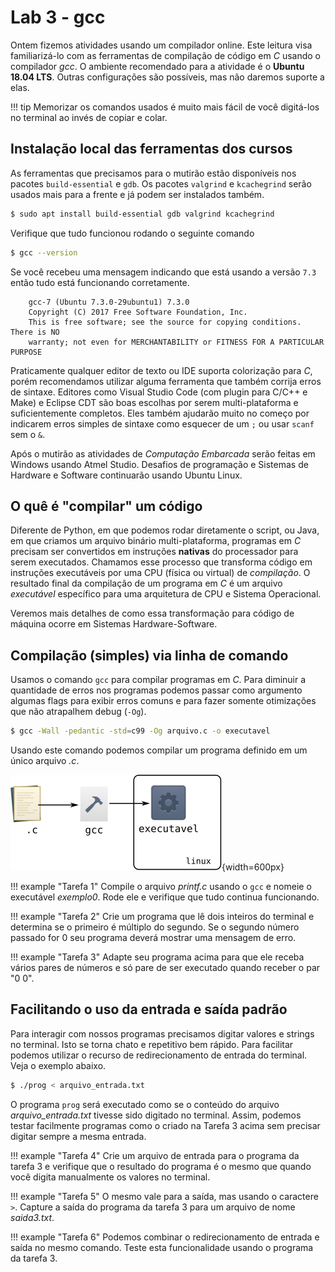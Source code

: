 # Lab 3 - gcc

Ontem fizemos atividades usando um compilador online. Este leitura visa familiarizá-lo com as ferramentas de compilação de código em *C* usando o compilador *gcc*. O ambiente recomendado para a atividade é o **Ubuntu 18.04 LTS**. Outras configurações são possíveis, mas não daremos suporte a elas. 

!!! tip
    Memorizar os comandos usados é muito mais fácil de você digitá-los no terminal ao invés de copiar e colar.

## Instalação local das ferramentas dos cursos

As ferramentas que precisamos para o mutirão estão disponíveis nos pacotes `build-essential` e `gdb`.  Os pacotes `valgrind` e `kcachegrind` serão usados mais para a frente e já podem ser instalados também. 

```bash
$ sudo apt install build-essential gdb valgrind kcachegrind
```

Verifique que tudo funcionou rodando o seguinte comando

```bash
$ gcc --version
```

Se você recebeu uma mensagem indicando que está usando a versão `7.3` então tudo está funcionando corretamente. 

```
    gcc-7 (Ubuntu 7.3.0-29ubuntu1) 7.3.0
    Copyright (C) 2017 Free Software Foundation, Inc.
    This is free software; see the source for copying conditions.  There is NO
    warranty; not even for MERCHANTABILITY or FITNESS FOR A PARTICULAR PURPOSE
```


Praticamente qualquer editor de texto ou IDE suporta colorização para *C*, porém recomendamos utilizar alguma
ferramenta que também corrija erros de sintaxe. Editores como Visual Studio Code (com plugin para C/C++ e Make) e Eclipse CDT são boas escolhas por serem multi-plataforma e suficientemente completos. Eles também ajudarão muito no começo por indicarem erros simples de sintaxe como esquecer de um `;` ou usar `scanf` sem o `&`.

Após o mutirão as atividades de *Computação Embarcada* serão feitas em Windows usando Atmel Studio. Desafios de programação e Sistemas de Hardware e Software continuarão usando Ubuntu Linux. 


## O quê é "compilar" um código

Diferente de Python, em que podemos rodar diretamente o script, ou Java, em que criamos um arquivo binário multi-plataforma, programas em *C* precisam ser convertidos em instruções **nativas** do processador para serem executados. Chamamos esse processo que transforma código em instruções executáveis por uma CPU (física ou virtual) de *compilação*. O resultado final da compilação de um programa em *C* é um arquivo *executável* específico para uma arquitetura de CPU e Sistema Operacional. 

Veremos mais detalhes de como essa transformação para código de máquina ocorre em Sistemas Hardware-Software. 

## Compilação (simples) via linha de comando

Usamos o comando `gcc` para compilar programas em *C*. Para diminuir a quantidade de erros nos programas podemos passar como argumento algumas flags para exibir erros comuns e para fazer somente otimizações que não atrapalhem debug (`-Og`).
 
```bash
$ gcc -Wall -pedantic -std=c99 -Og arquivo.c -o executavel
```

Usando este comando podemos compilar um programa definido em um único arquivo *.c*.

![](imgs/Lab3/fluxo.svg){width=600px}

!!! example "Tarefa 1"
    Compile o arquivo *printf.c* usando o `gcc` e nomeie o executável *exemplo0*. Rode ele e verifique que tudo continua funcionando.
 
!!! example "Tarefa 2"
    Crie um programa que lê dois inteiros do terminal e determina se o primeiro é múltiplo do segundo. Se o segundo número passado for 0 seu programa deverá mostrar uma mensagem de erro. 

!!! example "Tarefa 3"
    Adapte seu programa acima para que ele receba vários pares de números e só pare de ser executado quando receber o par "0 0".

## Facilitando o uso da entrada e saída padrão

Para interagir com nossos programas precisamos digitar valores e strings no terminal. Isto se torna chato e repetitivo bem rápido. Para facilitar podemos utilizar o recurso de redirecionamento de entrada do terminal. Veja o exemplo abaixo.

```bash
$ ./prog < arquivo_entrada.txt

```

O programa `prog` será executado como se o conteúdo do arquivo *arquivo_entrada.txt* tivesse sido digitado no terminal. Assim, podemos testar facilmente programas como o criado na Tarefa 3 acima sem precisar digitar sempre a mesma entrada. 

!!! example "Tarefa 4"
    Crie um arquivo de entrada para o programa da tarefa 3 e verifique que o resultado do programa é o mesmo que quando você digita manualmente os valores no terminal. 

!!! example "Tarefa 5"
    O mesmo vale para a saída, mas usando o caractere `>`. Capture a saída do programa da tarefa 3 para um arquivo de nome *saida3.txt*.

!!! example "Tarefa 6"
    Podemos combinar o redirecionamento de entrada e saída no mesmo comando. Teste esta funcionalidade usando o programa da tarefa 3. 



